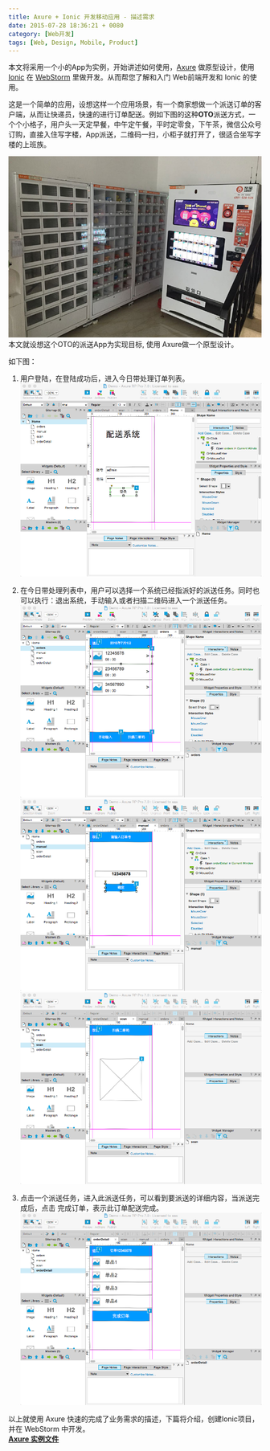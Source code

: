```yaml
---
title: Axure + Ionic 开发移动应用 - 描述需求
date: 2015-07-28 18:36:21 + 0080
category: [Web开发]
tags: [Web, Design, Mobile, Product]
---
```


本文将采用一个小的App为实例，开始讲述如何使用，[Axure](https://www.axure.com/) 做原型设计，使用 [Ionic](https://ionicframework.com/) 在 [WebStorm](https://www.jetbrains.com/webstorm/) 里做开发。从而帮您了解和入门 Web前端开发和 Ionic 的使用。

这是一个简单的应用，设想这样一个应用场景，有一个商家想做一个派送订单的客户端，从而让快递员，快速的进行订单配送。例如下图的这种**OTO**派送方式，一个个小格子，用户头一天定早餐，中午定午餐，平时定零食，下午茶，微信公众号订购，直接入住写字楼，App派送，二维码一扫，小柜子就打开了，很适合坐写字楼的上班族。  

![OTO cabinet](/assets/attachments/2015/07/07_232704_zwo4r.jpg)  
本文就设想这个OTO的派送App为实现目标, 使用 Axure做一个原型设计。  

如下图：  
1. 用户登陆，在登陆成功后，进入今日带处理订单列表。  
![design in Axure](/assets/attachments/2015/07/03_114251_gd6j1.png)

2. 在今日带处理列表中，用户可以选择一个系统已经指派好的派送任务。同时也可以执行：退出系统，手动输入或者扫描二维码进入一个派送任务。  
![design in Axure](/assets/attachments/2015/07/03_114316_xum12.png)  
![design in Axure](/assets/attachments/2015/07/03_114340_eb4i3.png)  
![design in Axure](/assets/attachments/2015/07/03_114358_96xc4.png)  

3. 点击一个派送任务，进入此派送任务，可以看到要派送的详细内容，当派送完成后，点击 完成订单，表示此订单配送完成。  
![design in Axure](/assets/attachments/2015/07/03_114415_85wa5.png)  

以上就使用 Axure 快速的完成了业务需求的描述，下篇将介绍，创建Ionic项目，并在 WebStorm 中开发。  
[**Axure 实例文件**](/assets/attachments/2015/07/03_114150_vskyDemo.zip)  

